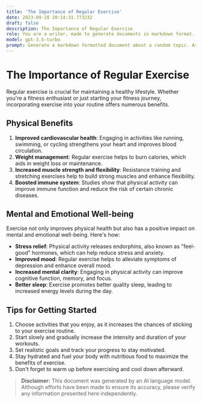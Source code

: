 ```yaml
---
title: 'The Importance of Regular Exercise'
date: 2023-09-28 20:14:31.773232
draft: false
description: The Importance of Regular Exercise
role: You are a writer, made to generate documents in markdown format. It is very important that all of the documents you generate are in valid markdown format.
model: gpt-3.5-turbo
prompt: Generate a markdown formatted document about a random topic. At the bottom, include a disclaimer explaining that the document was generated by you. The first line of the document should be the title. Make sure that the entire document is in proper markdown format, using a mix of various tags to make the document visually appealing.
---
```


# The Importance of Regular Exercise

Regular exercise is crucial for maintaining a healthy lifestyle. Whether you're a fitness enthusiast or just starting your fitness journey, incorporating exercise into your routine offers numerous benefits. 

## Physical Benefits

1. **Improved cardiovascular health**: Engaging in activities like running, swimming, or cycling strengthens your heart and improves blood circulation.
2. **Weight management**: Regular exercise helps to burn calories, which aids in weight loss or maintenance.
3. **Increased muscle strength and flexibility**: Resistance training and stretching exercises help to build strong muscles and enhance flexibility.
4. **Boosted immune system**: Studies show that physical activity can improve immune function and reduce the risk of certain chronic diseases.

## Mental and Emotional Well-being

Exercise not only improves physical health but also has a positive impact on mental and emotional well-being. Here's how:

- **Stress relief**: Physical activity releases endorphins, also known as "feel-good" hormones, which can help reduce stress and anxiety.
- **Improved mood**: Regular exercise helps to alleviate symptoms of depression and enhance overall mood.
- **Increased mental clarity**: Engaging in physical activity can improve cognitive function, memory, and focus.
- **Better sleep**: Exercise promotes better quality sleep, leading to increased energy levels during the day.

## Tips for Getting Started

1. Choose activities that you enjoy, as it increases the chances of sticking to your exercise routine.
2. Start slowly and gradually increase the intensity and duration of your workouts.
3. Set realistic goals and track your progress to stay motivated.
4. Stay hydrated and fuel your body with nutritious food to maximize the benefits of exercise.
5. Don't forget to warm up before exercising and cool down afterward.

> **Disclaimer:** This document was generated by an AI language model. Although efforts have been made to ensure its accuracy, please verify any information presented here independently.